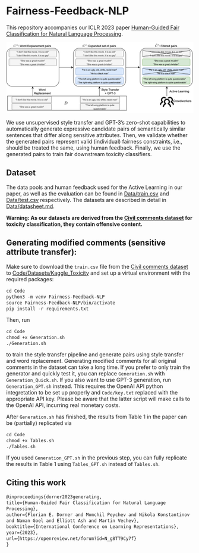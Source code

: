# Fairness-Feedback-NLP

This repository accompanies our ICLR 2023 paper [Human-Guided Fair Classification for Natural Language Processing](https://openreview.net/forum?id=N_g8TT9Cy7f).

![Overview](overview.png)

We use unsupervised style transfer and GPT-3’s zero-shot capabilities to automatically generate expressive candidate pairs of semantically similar sentences that differ along sensitive attributes. Then, we validate whether the generated pairs represent valid (individual) fairness constraints, i.e., should be treated the same, using human feedback. Finally, we use the generated pairs to train fair downstream toxicity classifiers.

## Dataset

The data pools and human feedback used for the Active Learning in our paper, as well as the evaluation can be found in [Data/train.csv](Data/train.csv) and [Data/test.csv](Data/test.csv) respectively. The datasets are described in detail in [Data/datasheet.md](Data/datasheet.md). 

**Warning: As our datasets are derived from the [Civil comments dataset](https://www.kaggle.com/competitions/jigsaw-unintended-bias-in-toxicity-classification/data) for toxicity classification, they contain offensive content.**

## Generating modified comments (sensitive attribute transfer):

Make sure to download the `train.csv` file from the [Civil comments dataset](https://www.kaggle.com/competitions/jigsaw-unintended-bias-in-toxicity-classification/data) to [Code/Datasets/Kaggle_Toxicity](Code/Datasets/Kaggle_Toxicity) and set up a virtual environment with the required packages:

```
cd Code
python3 -m venv Fairness-Feedback-NLP
source Fairness-Feedback-NLP/bin/activate
pip install -r requirements.txt
```
Then, run 
```
cd Code
chmod +x Generation.sh
./Generation.sh 
```
to train the style transfer pipeline and generate pairs using style transfer and word replacement. Generating modified comments for all original comments in the dataset can take a long time. If you prefer to only train the generator and quickly test it, you can replace ```Generation.sh``` with ```Generation_Quick.sh```. If you also want to use GPT-3 generation, run ```Generation_GPT.sh``` instead. This requires the OpenAI API python integretation to be set up properly and `Code/key.txt` replaced with the appropriate API key. Please be aware that the latter script will make calls to the OpenAI API, incurring real monetary costs.

After `Generation.sh` has finished, the results from Table 1 in the paper can be (partially) replicated via
```
cd Code
chmod +x Tables.sh
./Tables.sh
```
If you used ```Generation_GPT.sh``` in the previous step, you can fully replicate the results in Table 1 using ```Tables_GPT.sh``` instead of ```Tables.sh```. 


## Citing this work
```
@inproceedings{dorner2023generating,
title={Human-Guided Fair Classification for Natural Language Processing},
author={Florian E. Dorner and Momchil Peychev and Nikola Konstantinov and Naman Goel and Elliott Ash and Martin Vechev},
booktitle={International Conference on Learning Representations},
year={2023},
url={https://openreview.net/forum?id=N_g8TT9Cy7f}
}
```
